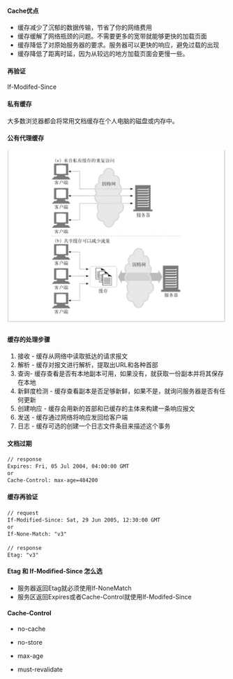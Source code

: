 #### Cache优点

- 缓存减少了沉郁的数据传输，节省了你的网络费用
- 缓存缓解了网络瓶颈的问题。不需要更多的宽带就能够更快的加载页面
- 缓存降低了对原始服务器的要求。服务器可以更快的响应，避免过载的出现
- 缓存降低了距离时延，因为从较远的地方加载页面会更慢一些。



#### 再验证

If-Modifed-Since



#### 私有缓存

大多数浏览器都会将常用文档缓存在个人电脑的磁盘或内存中。



#### 公有代理缓存

![](./8_1_cache.png)



#### 缓存的处理步骤

1. 接收 - 缓存从网络中读取抵达的请求报文
2. 解析 - 缓存对报文进行解析，提取出URL和各种首部
3. 查询- 缓存查看是否有本地副本可用，如果没有，就获取一份副本并将其保存在本地
4. 新鲜度检测 - 缓存查看副本是否足够新鲜，如果不是，就询问服务器是否有任何更新
5. 创建响应 - 缓存会用新的首部和已缓存的主体来构建一条响应报文
6. 发送 - 缓存通过网络将响应发回给客户端
7. 日志 - 缓存可选的创建一个日志文件条目来描述这个事务



#### 文档过期

```
// response
Expires: Fri, 05 Jul 2004, 04:00:00 GMT
or
Cache-Control: max-age=484200
```



#### 缓存再验证

```
// request
If-Modified-Since: Sat, 29 Jun 2005, 12:30:00 GMT
or
If-None-Match: "v3"

// response
Etag: "v3"
```



#### Etag 和 If-Modified-Since 怎么选

- 服务器返回Etag就必须使用If-NoneMatch
- 服务区返回Expires或者Cache-Control就使用If-Modifed-Since



#### Cache-Control

- no-cache

- no-store

- max-age

- must-revalidate

  